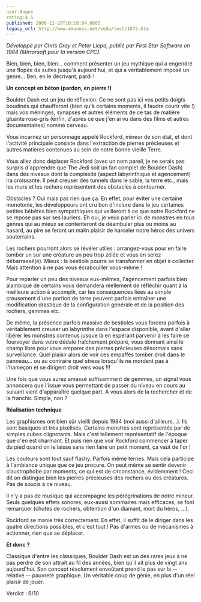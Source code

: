 ```yaml
---
user:Angus
rating:4.5
published: 2006-12-29T10:18:04.000Z
legacy_url: http://www.emunova.net/veda/test/1875.htm
---
```

_Développé par Chris Gray et Peter Liepa, publié par First Star Software en 1984 (Mirrorsoft pour la version CPC)._  

  

Bien, bien, bien, bien... comment présenter un jeu mythique qui a engendré une flopée de suites jusqu'à aujourd'hui, et qui a véritablement imposé un genre... Ben, en le décrivant, pardi !  

  

**Un concept en béton (pardon, en pierre !)**  

  

Boulder Dash est un jeu de réflexion. Ce ne sont pas ici vos petits doigts boudinés qui chaufferont (bien qu'à certains moments, il faudra courir vite !) mais vos méninges, synapses et autres éléments de ce tas de matière gluante rose-gris (enfin, d'après ce que j'en ai vu dans des films et autres documentaires) nommé cerveau.  

  

Vous incarnez un personnage appelé Rockford, mineur de son état, et dont l'activité principale consiste dans l'extraction de pierres précieuses et autres matières contenues au sein de notre bonne vieille Terre.  

Vous allez donc déplacer Rockford (avec un nom pareil, je ne serais pas surpris d'apprendre que The Jedi soit un fan complet de Boulder Dash) dans des niveaux dont la complexité (aspect labyrinthique et agencement) ira croissante. Il peut creuser des tunnels dans le sable, la terre etc., mais les murs et les rochers représentent des obstacles à contourner.  

  

Obstacles ? Oui mais pas rien que ça. En effet, pour éviter une certaine monotonie, les développeurs ont cru bon d'inclure dans le jeu certaines petites bébêtes bien sympathiques qui veilleront à ce que notre Rockford ne se repose pas sur ses lauriers. Eh oui, je veux parler ici de monstres en tous genres qui au mieux se contenteront de déambuler plus ou moins au hasard, au pire se feront un malin plaisir de harceler notre héros des univers souterrains.  

Les rochers pourront alors se révéler utiles : arrangez-vous pour en faire tomber un sur une créature un peu trop zélée et vous en serez débarrassé(e). Mieux : la bestiole pourra se transformer en objet à collecter. Mais attention à ne pas vous écrabouiller vous-même !  

  

Pour reparler un peu des niveaux eux-mêmes, l'agencement parfois bien alambiqué de certains vous demandera réellement de réfléchir quant à la meilleure action à accomplir, car les conséquences liées au simple creusement d'une portion de terre peuvent parfois entraîner une modification drastique de la configuration générale et de la position des rochers, gemmes etc.  

De même, la présence parfois massive de bestioles vous forcera parfois à véritablement creuser un labyrinthe dans l'espace disponible, avant d'aller libérer les monstres contenus jusque là en espérant parvenir à les faire se fourvoyer dans votre dédale fraîchement préparé, vous donnant ainsi le champ libre pour vous emparer des pierres précieuses désormais sans surveillance. Quel plaisir alors de voir ces empaffés tomber droit dans le panneau... ou au contraire quel stress lorsqu'ils ne mordent pas à l'hameçon et se dirigent droit vers vous !!!  

  

Une fois que vous aurez amassé suffisamment de gemmes, un signal vous annoncera que l'issue vous permettant de passer du niveau en cours au suivant vient d'apparaître quelque part. A vous alors de la rechercher et de la franchir. Simple, non ?  

  

**Réalisation technique**  

  

Les graphismes ont bien sûr vieilli depuis 1984 (moi aussi d'ailleurs...). Ils sont basiques et très pixelisés. Certains monstres sont représentés par de simples cubes clignotants. Mais c'est tellement représentatif de l'époque que c'en est charmant. Et puis rien que voir Rockford commencer à taper du pied quand on le laisse sans rien faire un petit moment, ça vaut de l'or !  

Les couleurs sont tout sauf flashy. Parfois même ternes. Mais cela participe à l'ambiance unique que ce jeu procure. On peut même se sentir devenir claustrophobe par moments, ce qui est de circonstance, évidemment ! Ceci dit on distingue bien les pierres précieuses des rochers ou des créatures. Pas de soucis à ce niveau.  

Il n'y a pas de musique qui accompagne les pérégrinations de notre mineur. Seuls quelques effets sonores, eux-aussi sommaires mais efficaces, se font remarquer (chutes de rochers, obtention d'un diamant, mort du héros, ...).  

  

Rockford se manie très correctement. En effet, il suffit de le diriger dans les quatre directions possibles, et c'est tout ! Pas d'armes ou de mécanismes à actionner, rien que se déplacer.  

  

**Et donc ?**  

  

Classique d'entre les classiques, Boulder Dash est un des rares jeux à ne pas perdre de son attrait au fil des années, bien qu'il ait plus de vingt ans aujourd'hui. Son concept résolument envoûtant prend le pas sur la -- relative -- pauvreté graphique. Un véritable coup de génie, en plus d'un réel plaisir de jouer.  

  

Verdict : 9/10